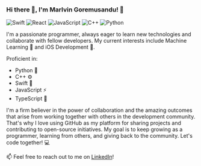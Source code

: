 ### Hi there 👋, I'm Marlvin Goremusandu! 🚀

![Swift](https://img.shields.io/badge/-Swift-orange?style=flat-square&logo=Swift&logoColor=white)
![React](https://img.shields.io/badge/-React-61DAFB?style=flat-square&logo=react&logoColor=white)
![JavaScript](https://img.shields.io/badge/-JavaScript-F7DF1E?style=flat-square&logo=javascript&logoColor=white)
![C++](https://img.shields.io/badge/-C++-00599C?style=flat-square&logo=c%2B%2B&logoColor=white)
![Python](https://img.shields.io/badge/-Python-3776AB?style=flat-square&logo=Python&logoColor=white)

I'm a passionate programmer, always eager to learn new technologies and collaborate with fellow developers. My current interests include Machine Learning 🤖 and iOS Development 📱.

Proficient in:

- Python 🐍
- C++ ⚙️
- Swift 🦉
- JavaScript ⚡
- TypeScript 📘

I'm a firm believer in the power of collaboration and the amazing outcomes that arise from working together with others in the development community. That's why I love using GitHub as my platform for sharing projects and contributing to open-source initiatives. My goal is to keep growing as a programmer, learning from others, and giving back to the community. Let's code together! 💻

📫 Feel free to reach out to me on [LinkedIn](https://www.linkedin.com/in/marlvingoremusandu)!


